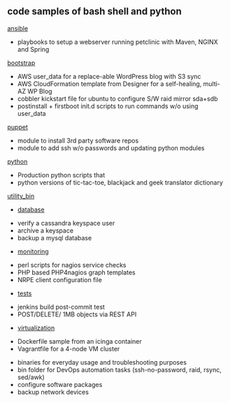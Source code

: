 code samples of bash shell and python 
-------------------------------------

[ansible](https://github.com/bostonaustin/public/blob/master/ansible/)
- playbooks to setup a webserver running petclinic with Maven, NGINX and Spring

[bootstrap](https://github.com/bostonaustin/public/blob/master/bootstrap/)
- AWS user_data for a replace-able WordPress blog with S3 sync
- AWS CloudFormation template from Designer for a self-healing, multi-AZ WP Blog
- cobbler kickstart file for ubuntu to configure S/W raid mirror sda+sdb
- postinstall + firstboot init.d scripts to run commands w/o using user_data

[puppet](https://github.com/bostonaustin/public/tree/master/puppet)
- module to install 3rd party software repos
- module to add ssh w/o passwords and updating python modules

[python](https://github.com/bostonaustin/public/tree/master/python)
- Production python scripts that 
- python versions of tic-tac-toe, blackjack and geek translator dictionary

[utility_bin](https://github.com/bostonaustin/public/blob/master/utility_bin/) 
- [database](https://github.com/bostonaustin/public/blob/master/utility_bin/_database/)
 * verify a cassandra keyspace user
 * archive a keyspace 
 * backup a mysql database
- [monitoring](https://github.com/bostonaustin/public/tree/master/utility_bin/_monitoring)
 * perl scripts for nagios service checks
 * PHP based PHP4nagios graph templates 
 * NRPE client configuration file
- [tests](https://github.com/bostonaustin/public/tree/master/utility_bin/_tests)
 * jenkins build post-commit test  
 * POST/DELETE/ 1MB objects via REST API
- [virtualization](https://github.com/bostonaustin/public/tree/master/utility_bin/_virtualization)
 * Dockerfile sample from an icinga container
 * Vagrantfile for a 4-node VM cluster
- binaries for everyday usage and troubleshooting purposes
- bin folder for DevOps automation tasks (ssh-no-password, raid, rsync, sed/awk)
- configure software packages 
- backup network devices
